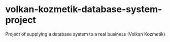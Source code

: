 # volkan-kozmetik-database-system-project
Project of supplying a database system to a real business (Volkan Kozmetik)
